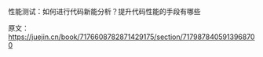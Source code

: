 
性能测试：如何进行代码新能分析？提升代码性能的手段有哪些

原文：https://juejin.cn/book/7176608782871429175/section/7179878405913968700


